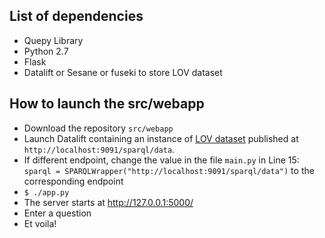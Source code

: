 ## List of dependencies

- Quepy Library 
- Python 2.7
- Flask 
- Datalift or Sesane or fuseki to store LOV dataset

## How to launch the src/webapp
- Download the repository `src/webapp`
- Launch Datalift  containing an instance of [LOV dataset](http://lov.okfn.org/dataset/lov/) published at `http://localhost:9091/sparql/data`. 
- If different endpoint, change the value in the file `main.py` in Line 15: `sparql = SPARQLWrapper("http://localhost:9091/sparql/data")` to the corresponding endpoint
- `$ ./app.py`  
- The server starts at http://127.0.0.1:5000/
- Enter a question 
- Et voila!
